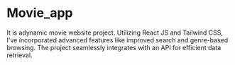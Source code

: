 # Movie_app
It is adynamic movie website project. Utilizing React JS and Tailwind CSS, I've incorporated advanced features like improved search and genre-based browsing. The project seamlessly integrates with an API for efficient data retrieval.
